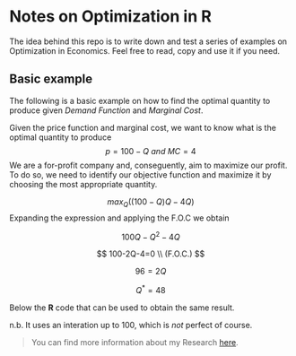 # Notes on Optimization in R
The idea behind this repo is to write down and test a series of examples on Optimization in Economics. Feel free to read, copy and use it if you need.



## Basic example
The following is a basic example on how to find the optimal quantity to produce given *Demand Function* and *Marginal Cost*.

Given the price function and marginal cost, we want to know what is the optimal quantity to produce
$$
p = 100-Q \ and \ MC=4
$$
We are a for-profit company and, conseguently, aim to maximize our profit. To do so, we need to identify our objective function and maximize it by choosing the most appropriate quantity.

$$
max_Q  ((100-Q)Q-4Q)
$$
Expanding the expression and applying the F.O.C we obtain

$$
100Q-Q^2 -4Q
$$

$$
100-2Q-4=0  \\ (F.O.C.)
$$

$$
96= 2Q
$$

$$
Q^* = 48
$$

Below the **R** code that can be used to obtain the same result.

n.b. It uses an interation up to 100, which is *not* perfect of course.

> You can find more information about my Research [here](https://sites.google.com/view/carmineapice/home).
